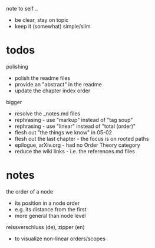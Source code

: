
note to self ..
- be clear, stay on topic
- keep it (somewhat) simple/slim

# todos

polishing
- polish the readme files
- provide an "abstract" in the readme
- update the chapter index order

bigger
- resolve the _notes.md files
- rephrasing - use "markup" instead of "tag soup"
- rephrasing - use "linear" instead of "total (order)"
- flesh out "the things we know" in 05-02
- flesh out the last chapter - the focus is on rooted paths
- epilogue, arXiv.org - had no Order Theory category
- reduce the wiki links - i.e. the references.md files

# notes

the order of a node
- its position in a node order
- e.g. its distance from the first
- more general than node level

reissverschluss (de), zipper (en)
- to visualize non-linear orders/scopes
